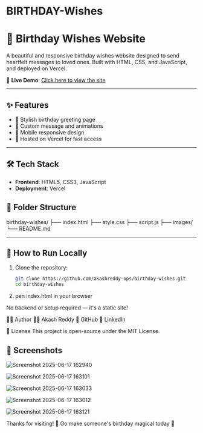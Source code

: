# BIRTHDAY-Wishes


# 🎉 Birthday Wishes Website

A beautiful and responsive birthday wishes website designed to send heartfelt messages to loved ones. Built with HTML, CSS, and JavaScript, and deployed on Vercel.

🔗 **Live Demo**: [Click here to view the site](https://birthday-wishes-two-lilac.vercel.app/)

---

## ✨ Features

- 🎂 Stylish birthday greeting page
- 💬 Custom message and animations
- 📱 Mobile responsive design
- 🚀 Hosted on Vercel for fast access

---

## 🛠️ Tech Stack

- **Frontend**: HTML5, CSS3, JavaScript
- **Deployment**: Vercel


## 📂 Folder Structure

birthday-wishes/
├── index.html
├── style.css
├── script.js
├── images/
└── README.md



---

## 🚀 How to Run Locally

1. Clone the repository:
   ```bash
   git clone https://github.com/akashreddy-ops/birthday-wishes.git
   cd birthday-wishes


2. pen index.html in your browser

No backend or setup required — it's a static site!

🙋‍♂️ Author
👨‍💻 Akash Reddy
🔗 GitHub
🔗 LinkedIn

📄 License
This project is open-source under the MIT License.


## 📸 Screenshots

![Screenshot 2025-06-17 162940](https://github.com/user-attachments/assets/c19395d3-b52d-4f14-b87f-48630a84d6f4)

![Screenshot 2025-06-17 163101](https://github.com/user-attachments/assets/40db543e-e9a7-463f-89a2-da64a4fc6cca)

![Screenshot 2025-06-17 163033](https://github.com/user-attachments/assets/d0356604-b1d0-43e6-825b-4dac01de0975)

![Screenshot 2025-06-17 163012](https://github.com/user-attachments/assets/4225d062-d598-4679-8395-cd3f211510db)

![Screenshot 2025-06-17 163121](https://github.com/user-attachments/assets/48715690-d776-4a51-afd3-9ca35e8a8d71)



Thanks for visiting!
🎁 Go make someone's birthday magical today 🎉

